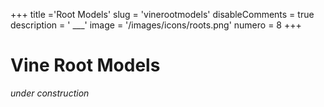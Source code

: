 +++
title ='Root Models'
slug = 'vinerootmodels'
disableComments = true
description = ' ___'
image = '/images/icons/roots.png'
numero = 8
+++


# Vine Root Models

*under construction*


